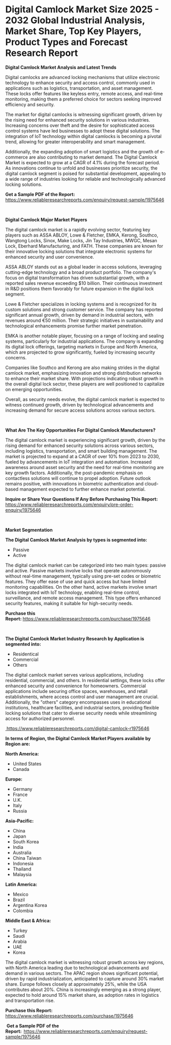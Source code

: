 <p><h1>Digital Camlock Market Size 2025 - 2032 Global Industrial Analysis, Market Share, Top Key Players, Product Types and Forecast Research Report</h1></p><p><strong>Digital Camlock Market Analysis and Latest Trends</strong></p>
<p><p>Digital camlocks are advanced locking mechanisms that utilize electronic technology to enhance security and access control, commonly used in applications such as logistics, transportation, and asset management. These locks offer features like keyless entry, remote access, and real-time monitoring, making them a preferred choice for sectors seeking improved efficiency and security.</p><p>The market for digital camlocks is witnessing significant growth, driven by the rising need for enhanced security solutions in various industries. Increasing concerns over theft and the desire for sophisticated access control systems have led businesses to adopt these digital solutions. The integration of IoT technology within digital camlocks is becoming a pivotal trend, allowing for greater interoperability and smart management.</p><p>Additionally, the expanding adoption of smart logistics and the growth of e-commerce are also contributing to market demand. The Digital Camlock Market is expected to grow at a CAGR of 4.1% during the forecast period. As innovations continue to unfold and businesses prioritize security, the digital camlock segment is poised for substantial development, appealing to a wide range of industries looking for reliable and technologically advanced locking solutions.</p></p>
<p><strong>Get a Sample PDF of the Report:&nbsp;</strong> <a href="https://www.reliableresearchreports.com/enquiry/request-sample/1975646?utm_campaign=2245&utm_medium=2&utm_source=Github&utm_content=ia&utm_term=12042025&utm_id=digital-camlock">https://www.reliableresearchreports.com/enquiry/request-sample/1975646</a></p>
<p>&nbsp;</p>
<p><strong>Digital Camlock Major Market Players</strong></p>
<p><p>The digital camlock market is a rapidly evolving sector, featuring key players such as ASSA ABLOY, Lowe & Fletcher, EMKA, Kerong, Southco, Wangtong Locks, Sinox, Make Locks, Jin Tay Industries, MWGC, Mesan Lock, Eberhard Manufacturing, and FATH. These companies are known for their innovative locking solutions that integrate electronic systems for enhanced security and user convenience.</p><p>ASSA ABLOY stands out as a global leader in access solutions, leveraging cutting-edge technology and a broad product portfolio. The company's focus on digital transformation has driven substantial growth, with a reported sales revenue exceeding $10 billion. Their continuous investment in R&D positions them favorably for future expansion in the digital lock segment.</p><p>Lowe & Fletcher specializes in locking systems and is recognized for its custom solutions and strong customer service. The company has reported significant annual growth, driven by demand in industrial sectors, with revenues around €50 million. Their strategic initiatives in sustainability and technological enhancements promise further market penetration.</p><p>EMKA is another notable player, focusing on a range of locking and sealing systems, particularly for industrial applications. The company is expanding its digital lock offerings, targeting markets in Europe and North America, which are projected to grow significantly, fueled by increasing security concerns.</p><p>Companies like Southco and Kerong are also making strides in the digital camlock market, emphasizing innovation and strong distribution networks to enhance their market share. With projections indicating robust growth in the overall digital lock sector, these players are well positioned to capitalize on emerging opportunities.</p><p>Overall, as security needs evolve, the digital camlock market is expected to witness continued growth, driven by technological advancements and increasing demand for secure access solutions across various sectors.</p></p>
<p>&nbsp;</p>
<p><strong>What Are The Key Opportunities For Digital Camlock Manufacturers?</strong></p>
<p><p>The digital camlock market is experiencing significant growth, driven by the rising demand for enhanced security solutions across various sectors, including logistics, transportation, and smart building management. The market is projected to expand at a CAGR of over 10% from 2023 to 2030, fueled by advancements in IoT integration and automation. Increased awareness around asset security and the need for real-time monitoring are key growth factors. Additionally, the post-pandemic emphasis on contactless solutions will continue to propel adoption. Future outlook remains positive, with innovations in biometric authentication and cloud-based management expected to further enhance market potential.</p></p>
<p><strong>Inquire or Share Your Questions If Any Before Purchasing This Report:</strong> <a href="https://www.reliableresearchreports.com/enquiry/pre-order-enquiry/1975646?utm_campaign=2245&utm_medium=2&utm_source=Github&utm_content=ia&utm_term=12042025&utm_id=digital-camlock">https://www.reliableresearchreports.com/enquiry/pre-order-enquiry/1975646</a></p>
<p>&nbsp;</p>
<p><strong>Market Segmentation</strong></p>
<p><strong>The Digital Camlock Market Analysis by types is segmented into:</strong></p>
<p><ul><li>Passive</li><li>Active</li></ul></p>
<p><p>The digital camlock market can be categorized into two main types: passive and active. Passive markets involve locks that operate autonomously without real-time management, typically using pre-set codes or biometric features. They offer ease of use and quick access but have limited monitoring capabilities. On the other hand, active markets involve smart locks integrated with IoT technology, enabling real-time control, surveillance, and remote access management. This type offers enhanced security features, making it suitable for high-security needs.</p></p>
<p><strong>Purchase this Report:&nbsp;</strong><a href="https://www.reliableresearchreports.com/purchase/1975646?utm_campaign=2245&utm_medium=2&utm_source=Github&utm_content=ia&utm_term=12042025&utm_id=digital-camlock">https://www.reliableresearchreports.com/purchase/1975646</a></p>
<p>&nbsp;</p>
<p><strong>The Digital Camlock Market Industry Research by Application is segmented into:</strong></p>
<p><ul><li>Residentical</li><li>Commercial</li><li>Others</li></ul></p>
<p><p>The digital camlock market serves various applications, including residential, commercial, and others. In residential settings, these locks offer enhanced security and convenience for homeowners. Commercial applications include securing office spaces, warehouses, and retail establishments, where access control and user management are crucial. Additionally, the "others" category encompasses uses in educational institutions, healthcare facilities, and industrial sectors, providing flexible locking solutions that cater to diverse security needs while streamlining access for authorized personnel.</p></p>
<p><a href="https://www.reliableresearchreports.com/digital-camlock-r1975646?utm_campaign=2245&utm_medium=2&utm_source=Github&utm_content=ia&utm_term=12042025&utm_id=digital-camlock">&nbsp;https://www.reliableresearchreports.com/digital-camlock-r1975646</a></p>
<p><strong>In terms of Region, the Digital Camlock Market Players available by Region are:</strong></p>
<p>
    <p> <strong> North America: </strong>
        <ul>
            <li>United States</li>
            <li>Canada</li>
        </ul>
        </p> 
    <p> <strong> Europe: </strong>
        <ul>
            <li>Germany</li>
            <li>France</li>
            <li>U.K.</li>
            <li>Italy</li>
            <li>Russia</li>
        </ul>
        </p> 
    <p> <strong> Asia-Pacific: </strong>
        <ul>
            <li>China</li>
            <li>Japan</li>
            <li>South Korea</li>
            <li>India</li>
            <li>Australia</li>
            <li>China Taiwan</li>
            <li>Indonesia</li>
            <li>Thailand</li>
            <li>Malaysia</li>
        </ul>
        </p> 
    <p> <strong> Latin America: </strong>
        <ul>
            <li>Mexico</li>
            <li>Brazil</li>
            <li>Argentina Korea</li>
            <li>Colombia</li>
        </ul>
        </p> 
    <p> <strong> Middle East & Africa: </strong>
        <ul>
            <li>Turkey</li>
            <li>Saudi</li>
            <li>Arabia</li>
            <li>UAE</li>
            <li>Korea</li>
        </ul>
    </p>
    </p>
<p><p>The digital camlock market is witnessing robust growth across key regions, with North America leading due to technological advancements and demand in various sectors. The APAC region shows significant potential, driven by rapid industrialization, anticipated to capture around 30% market share. Europe follows closely at approximately 25%, while the USA contributes about 20%. China is increasingly emerging as a strong player, expected to hold around 15% market share, as adoption rates in logistics and transportation rise.</p></p>
<p><strong>Purchase this Report: </strong><a href="https://www.reliableresearchreports.com/purchase/1975646?utm_campaign=2245&utm_medium=2&utm_source=Github&utm_content=ia&utm_term=12042025&utm_id=digital-camlock">https://www.reliableresearchreports.com/purchase/1975646</a></p>
<p>&nbsp;<strong>Get a Sample PDF of the Report:&nbsp;&nbsp;</strong><a href="https://www.reliableresearchreports.com/enquiry/request-sample/1975646?utm_campaign=2245&utm_medium=2&utm_source=Github&utm_content=ia&utm_term=12042025&utm_id=digital-camlock">https://www.reliableresearchreports.com/enquiry/request-sample/1975646</a></p>
<p><strong></strong></p>
<p><p></p><p></p><p></p></p>